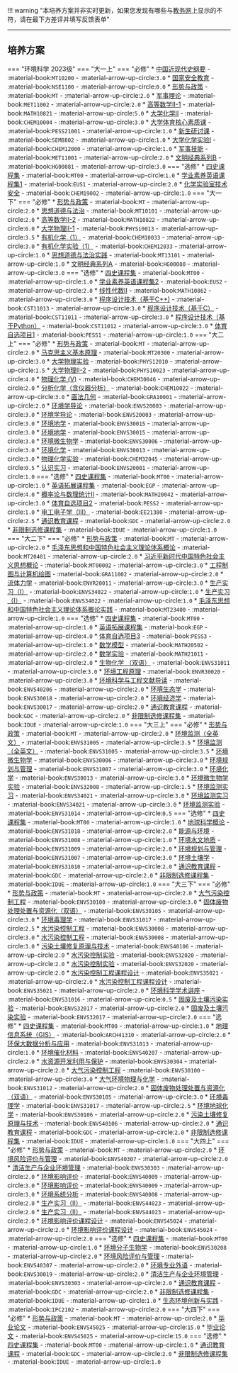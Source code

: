 !!! warning "本培养方案并非实时更新，如果您发现有哪些与[教务网](https://my.cqu.edu.cn)上显示的不符，请在最下方差评并填写反馈表单"

---

## 培养方案

=== "环境科学 2023级"
    === "大一上"
        === "必修"
            * [中国近现代史纲要](../../../course/中国近现代史纲要.md) - :material-book:`MT10200` - :material-arrow-up-circle:`3.0`
            * [国家安全教育](../../../course/国家安全教育.md) - :material-book:`NSE1100` - :material-arrow-up-circle:`0.0`
            * [形势与政策](../../../course/形势与政策.md) - :material-book:`MT` - :material-arrow-up-circle:`2.0`
            * [军事理论](../../../course/军事理论.md) - :material-book:`MET11002` - :material-arrow-up-circle:`2.0`
            * [高等数学II-1](../../../course/高等数学.md) - :material-book:`MATH10821` - :material-arrow-up-circle:`5.0`
            * [大学化学II](../../../course/大学化学.md) - :material-book:`CHEM10004` - :material-arrow-up-circle:`3.0`
            * [大学体育核心素质课](../../../course/大学体育核心素质课.md) - :material-book:`PESS21001` - :material-arrow-up-circle:`1.0`
            * [新生研讨课](../../../course/新生研讨课.md) - :material-book:`SEM8802` - :material-arrow-up-circle:`1.0`
            * [大学化学实验Ⅰ](../../../course/大学化学实验.md) - :material-book:`CHEM12000` - :material-arrow-up-circle:`1.0`
            * [军事技能](../../../course/军事技能.md) - :material-book:`MET11001` - :material-arrow-up-circle:`2.0`
            * [文明经典系列B](../../../course/文明经典系列.md) - :material-book:`HG00081` - :material-arrow-up-circle:`3.0`
        === "选修"
            * [四史课程集](../../../course/四史课程集.md) - :material-book:`MT00` - :material-arrow-up-circle:`1.0`
            * [学业素养英语课程集1](../../../course/学业素养英语课程集.md) - :material-book:`EUS1` - :material-arrow-up-circle:`2.0`
            * [化学实验室技术安全](../../../course/化学实验室技术安全.md) - :material-book:`CHEM19002` - :material-arrow-up-circle:`1.0`
    === "大一下"
        === "必修"
            * [形势与政策](../../../course/形势与政策.md) - :material-book:`MT` - :material-arrow-up-circle:`2.0`
            * [思想道德与法治](../../../course/思想道德与法治.md) - :material-book:`MT10101` - :material-arrow-up-circle:`2.0`
            * [高等数学II-2](../../../course/高等数学.md) - :material-book:`MATH10822` - :material-arrow-up-circle:`6.0`
            * [大学物理Ⅱ-1](../../../course/大学物理.md) - :material-book:`PHYS10013` - :material-arrow-up-circle:`3.5`
            * [有机化学（1）](../../../course/有机化学.md) - :material-book:`CHEM10033` - :material-arrow-up-circle:`3.0`
            * [有机化学实验（1）](../../../course/有机化学实验.md) - :material-book:`CHEM12033` - :material-arrow-up-circle:`1.0`
            * [思想道德与法治实践](../../../course/思想道德与法治实践.md) - :material-book:`MT13101` - :material-arrow-up-circle:`1.0`
            * [文明经典系列A](../../../course/文明经典系列.md) - :material-book:`HG00080` - :material-arrow-up-circle:`3.0`
        === "选修"
            * [四史课程集](../../../course/四史课程集.md) - :material-book:`MT00` - :material-arrow-up-circle:`1.0`
            * [学业素养英语课程集2](../../../course/学业素养英语课程集.md) - :material-book:`EUS2` - :material-arrow-up-circle:`2.0`
            * [线性代数II](../../../course/线性代数.md) - :material-book:`MATH10862` - :material-arrow-up-circle:`3.0`
            * [程序设计技术（基于C++)](../../../course/程序设计技术基于.md) - :material-book:`CST11013` - :material-arrow-up-circle:`3.0`
            * [程序设计技术（基于C）](../../../course/程序设计技术基于.md) - :material-book:`CST11011` - :material-arrow-up-circle:`3.0`
            * [程序设计技术（基于Python）](../../../course/程序设计技术基于.md) - :material-book:`CST11012` - :material-arrow-up-circle:`3.0`
            * [体育自选项目1](../../../course/体育自选项目.md) - :material-book:`PESS1` - :material-arrow-up-circle:`1.0`
    === "大二上"
        === "必修"
            * [形势与政策](../../../course/形势与政策.md) - :material-book:`MT` - :material-arrow-up-circle:`2.0`
            * [马克思主义基本原理](../../../course/马克思主义基本原理.md) - :material-book:`MT20300` - :material-arrow-up-circle:`3.0`
            * [大学物理实验](../../../course/大学物理实验.md) - :material-book:`PHYS12010` - :material-arrow-up-circle:`1.5`
            * [大学物理Ⅱ-2](../../../course/大学物理.md) - :material-book:`PHYS10023` - :material-arrow-up-circle:`4.0`
            * [物理化学 (Ⅴ)](../../../course/物理化学.md) - :material-book:`CHEM30046` - :material-arrow-up-circle:`2.0`
            * [分析化学（含仪器分析）](../../../course/分析化学含仪器分析.md) - :material-book:`CHEM10022` - :material-arrow-up-circle:`3.0`
            * [画法几何](../../../course/画法几何.md) - :material-book:`GRA10001` - :material-arrow-up-circle:`2.0`
            * [环境学导论](../../../course/环境学导论.md) - :material-book:`ENVS20003` - :material-arrow-up-circle:`3.0`
            * [环境学导论](../../../course/环境学导论.md) - :material-book:`ENVS20003` - :material-arrow-up-circle:`3.0`
            * [环境地学](../../../course/环境地学.md) - :material-book:`ENVS30015` - :material-arrow-up-circle:`3.0`
            * [环境地学](../../../course/环境地学.md) - :material-book:`ENVS30015` - :material-arrow-up-circle:`3.0`
            * [环境微生物学](../../../course/环境微生物学.md) - :material-book:`ENVS30006` - :material-arrow-up-circle:`3.0`
            * [环境化学](../../../course/环境化学.md) - :material-book:`ENVS30013` - :material-arrow-up-circle:`3.0`
            * [物理化学实验](../../../course/物理化学实验.md) - :material-book:`CHEM32045` - :material-arrow-up-circle:`0.5`
            * [认识实习](../../../course/认识实习.md) - :material-book:`ENVS20001` - :material-arrow-up-circle:`1.0`
        === "选修"
            * [四史课程集](../../../course/四史课程集.md) - :material-book:`MT00` - :material-arrow-up-circle:`1.0`
            * [英语拓展课程集](../../../course/英语拓展课程集.md) - :material-book:`EGP` - :material-arrow-up-circle:`4.0`
            * [概率论与数理统计Ⅱ](../../../course/概率论与数理统计.md) - :material-book:`MATH20042` - :material-arrow-up-circle:`3.0`
            * [体育自选项目2](../../../course/体育自选项目.md) - :material-book:`PESS2` - :material-arrow-up-circle:`1.0`
            * [电工电子学（Ⅲ）](../../../course/电工电子学.md) - :material-book:`EE21380` - :material-arrow-up-circle:`2.5`
            * [通识教育课程](../../../course/通识教育课程.md) - :material-book:`GDC` - :material-arrow-up-circle:`2.0`
            * [非限制选修课程集](../../../course/非限制选修课程集.md) - :material-book:`IDUE` - :material-arrow-up-circle:`1.0`
    === "大二下"
        === "必修"
            * [形势与政策](../../../course/形势与政策.md) - :material-book:`MT` - :material-arrow-up-circle:`2.0`
            * [毛泽东思想和中国特色社会主义理论体系概论](../../../course/毛泽东思想和中国特色社会主义理论体系概论.md) - :material-book:`MT20401` - :material-arrow-up-circle:`2.0`
            * [习近平新时代中国特色社会主义思想概论](../../../course/习近平新时代中国特色社会主义思想概论.md) - :material-book:`MT00002` - :material-arrow-up-circle:`3.0`
            * [工程制图与计算机绘图](../../../course/工程制图与计算机绘图.md) - :material-book:`GRA11002` - :material-arrow-up-circle:`2.0`
            * [流体力学](../../../course/流体力学.md) - :material-book:`ENVR20011` - :material-arrow-up-circle:`3.0`
            * [生产实习（Ⅰ）](../../../course/生产实习.md) - :material-book:`ENVS34022` - :material-arrow-up-circle:`1.0`
            * [生产实习（Ⅰ）](../../../course/生产实习.md) - :material-book:`ENVS34022` - :material-arrow-up-circle:`1.0`
            * [毛泽东思想和中国特色社会主义理论体系概论实践](../../../course/毛泽东思想和中国特色社会主义理论体系概论实践.md) - :material-book:`MT23400` - :material-arrow-up-circle:`1.0`
        === "选修"
            * [四史课程集](../../../course/四史课程集.md) - :material-book:`MT00` - :material-arrow-up-circle:`1.0`
            * [英语拓展课程集](../../../course/英语拓展课程集.md) - :material-book:`EGP` - :material-arrow-up-circle:`4.0`
            * [体育自选项目3](../../../course/体育自选项目.md) - :material-book:`PESS3` - :material-arrow-up-circle:`1.0`
            * [数学模型](../../../course/数学模型.md) - :material-book:`MATH20502` - :material-arrow-up-circle:`2.0`
            * [数学实验](../../../course/数学实验.md) - :material-book:`MATH21011` - :material-arrow-up-circle:`2.0`
            * [生物化学 （双语）](../../../course/生物化学双语.md) - :material-book:`ENVS31011` - :material-arrow-up-circle:`3.0`
            * [环境工程原理](../../../course/环境工程原理.md) - :material-book:`ENVR30020` - :material-arrow-up-circle:`3.0`
            * [环境科学与工程文献导读](../../../course/环境科学与工程文献导读.md) - :material-book:`ENVS40206` - :material-arrow-up-circle:`2.0`
            * [环境生态学](../../../course/环境生态学.md) - :material-book:`ENVS30018` - :material-arrow-up-circle:`2.0`
            * [环境经济学](../../../course/环境经济学.md) - :material-book:`ENVS30017` - :material-arrow-up-circle:`2.0`
            * [通识教育课程](../../../course/通识教育课程.md) - :material-book:`GDC` - :material-arrow-up-circle:`2.0`
            * [非限制选修课程集](../../../course/非限制选修课程集.md) - :material-book:`IDUE` - :material-arrow-up-circle:`1.0`
    === "大三上"
        === "必修"
            * [形势与政策](../../../course/形势与政策.md) - :material-book:`MT` - :material-arrow-up-circle:`2.0`
            * [环境监测（全英文）](../../../course/环境监测全英文.md) - :material-book:`ENVS31005` - :material-arrow-up-circle:`3.5`
            * [环境监测（全英文）](../../../course/环境监测全英文.md) - :material-book:`ENVS31005` - :material-arrow-up-circle:`3.5`
            * [环境微生物学](../../../course/环境微生物学.md) - :material-book:`ENVS30006` - :material-arrow-up-circle:`3.0`
            * [环境规划与管理](../../../course/环境规划与管理.md) - :material-book:`ENVS31007` - :material-arrow-up-circle:`3.0`
            * [环境化学](../../../course/环境化学.md) - :material-book:`ENVS30013` - :material-arrow-up-circle:`3.0`
            * [环境微生物学实验](../../../course/环境微生物学实验.md) - :material-book:`ENVS32008` - :material-arrow-up-circle:`1.5`
            * [环境监测实习](../../../course/环境监测实习.md) - :material-book:`ENVS34021` - :material-arrow-up-circle:`3.0`
            * [环境监测实习](../../../course/环境监测实习.md) - :material-book:`ENVS34021` - :material-arrow-up-circle:`3.0`
            * [环境监测实验](../../../course/环境监测实验.md) - :material-book:`ENVS31014` - :material-arrow-up-circle:`0.5`
        === "选修"
            * [四史课程集](../../../course/四史课程集.md) - :material-book:`MT00` - :material-arrow-up-circle:`1.0`
            * [地球科学概论](../../../course/地球科学概论.md) - :material-book:`ENVS31018` - :material-arrow-up-circle:`2.0`
            * [能源与环境](../../../course/能源与环境.md) - :material-book:`ENVS31008` - :material-arrow-up-circle:`1.0`
            * [环境水文地质](../../../course/环境水文地质.md) - :material-book:`ENVS31009` - :material-arrow-up-circle:`2.0`
            * [环境规划与管理](../../../course/环境规划与管理.md) - :material-book:`ENVS31007` - :material-arrow-up-circle:`3.0`
            * [环境土壤学](../../../course/环境土壤学.md) - :material-book:`ENVS31010` - :material-arrow-up-circle:`2.0`
            * [通识教育课程](../../../course/通识教育课程.md) - :material-book:`GDC` - :material-arrow-up-circle:`2.0`
            * [非限制选修课程集](../../../course/非限制选修课程集.md) - :material-book:`IDUE` - :material-arrow-up-circle:`1.0`
    === "大三下"
        === "必修"
            * [形势与政策](../../../course/形势与政策.md) - :material-book:`MT` - :material-arrow-up-circle:`2.0`
            * [大气污染控制工程](../../../course/大气污染控制工程.md) - :material-book:`ENVS30100` - :material-arrow-up-circle:`3.0`
            * [固体废物处理处置与资源化（双语）](../../../course/固体废物处理处置与资源化双语.md) - :material-book:`ENVS30105` - :material-arrow-up-circle:`3.0`
            * [环境毒理学](../../../course/环境毒理学.md) - :material-book:`ENVS31017` - :material-arrow-up-circle:`2.5`
            * [水污染控制工程](../../../course/水污染控制工程.md) - :material-book:`ENVS30008` - :material-arrow-up-circle:`3.0`
            * [水污染控制工程](../../../course/水污染控制工程.md) - :material-book:`ENVS30008` - :material-arrow-up-circle:`3.0`
            * [污染土壤修复原理与技术](../../../course/污染土壤修复原理与技术.md) - :material-book:`ENVS40106` - :material-arrow-up-circle:`2.0`
            * [水污染控制实验](../../../course/水污染控制实验.md) - :material-book:`ENVS32020` - :material-arrow-up-circle:`2.0`
            * [水污染控制实验](../../../course/水污染控制实验.md) - :material-book:`ENVS32020` - :material-arrow-up-circle:`2.0`
            * [水污染控制工程课程设计](../../../course/水污染控制工程课程设计.md) - :material-book:`ENVS35021` - :material-arrow-up-circle:`2.0`
            * [水污染控制工程课程设计](../../../course/水污染控制工程课程设计.md) - :material-book:`ENVS35021` - :material-arrow-up-circle:`2.0`
            * [环境科学学术讲座](../../../course/环境科学学术讲座.md) - :material-book:`ENVS31016` - :material-arrow-up-circle:`0.5`
            * [固废及土壤污染实验](../../../course/固废及土壤污染实验.md) - :material-book:`ENVS32017` - :material-arrow-up-circle:`2.0`
            * [固废及土壤污染实验](../../../course/固废及土壤污染实验.md) - :material-book:`ENVS32017` - :material-arrow-up-circle:`2.0`
        === "选修"
            * [四史课程集](../../../course/四史课程集.md) - :material-book:`MT00` - :material-arrow-up-circle:`1.0`
            * [地理信息系统（GIS）](../../../course/地理信息系统.md) - :material-book:`ARCH41310` - :material-arrow-up-circle:`2.0`
            * [环保大数据分析与应用](../../../course/环保大数据分析与应用.md) - :material-book:`ENVS31013` - :material-arrow-up-circle:`1.0`
            * [环境催化材料](../../../course/环境催化材料.md) - :material-book:`ENVS40207` - :material-arrow-up-circle:`2.0`
            * [水资源开发利用与保护](../../../course/水资源开发利用与保护.md) - :material-book:`ENVS30304` - :material-arrow-up-circle:`2.0`
            * [大气污染控制工程](../../../course/大气污染控制工程.md) - :material-book:`ENVS30100` - :material-arrow-up-circle:`3.0`
            * [大气环境物理与化学](../../../course/大气环境物理与化学.md) - :material-book:`ENVS31012` - :material-arrow-up-circle:`2.0`
            * [固体废物处理处置与资源化（双语）](../../../course/固体废物处理处置与资源化双语.md) - :material-book:`ENVS30105` - :material-arrow-up-circle:`3.0`
            * [环境毒理学](../../../course/环境毒理学.md) - :material-book:`ENVS31017` - :material-arrow-up-circle:`2.5`
            * [环境地球化学](../../../course/环境地球化学.md) - :material-book:`ENVS30106` - :material-arrow-up-circle:`2.0`
            * [污染土壤修复原理与技术](../../../course/污染土壤修复原理与技术.md) - :material-book:`ENVS40106` - :material-arrow-up-circle:`2.0`
            * [通识教育课程](../../../course/通识教育课程.md) - :material-book:`GDC` - :material-arrow-up-circle:`2.0`
            * [非限制选修课程集](../../../course/非限制选修课程集.md) - :material-book:`IDUE` - :material-arrow-up-circle:`1.0`
    === "大四上"
        === "必修"
            * [形势与政策](../../../course/形势与政策.md) - :material-book:`MT` - :material-arrow-up-circle:`2.0`
            * [环境风险评价与管理](../../../course/环境风险评价与管理.md) - :material-book:`ENVS40307` - :material-arrow-up-circle:`2.0`
            * [清洁生产与企业环境管理](../../../course/清洁生产与企业环境管理.md) - :material-book:`ENVS30303` - :material-arrow-up-circle:`2.0`
            * [环境影响评价](../../../course/环境影响评价.md) - :material-book:`ENVS40009` - :material-arrow-up-circle:`3.0`
            * [环境影响评价](../../../course/环境影响评价.md) - :material-book:`ENVS40009` - :material-arrow-up-circle:`3.0`
            * [环境系统分析](../../../course/环境系统分析.md) - :material-book:`ENVS40008` - :material-arrow-up-circle:`2.0`
            * [生产实习（Ⅱ）](../../../course/生产实习.md) - :material-book:`ENVS44023` - :material-arrow-up-circle:`2.0`
            * [生产实习（Ⅱ）](../../../course/生产实习.md) - :material-book:`ENVS44023` - :material-arrow-up-circle:`2.0`
            * [环境影响评价课程设计](../../../course/环境影响评价课程设计.md) - :material-book:`ENVS45024` - :material-arrow-up-circle:`2.0`
            * [环境影响评价课程设计](../../../course/环境影响评价课程设计.md) - :material-book:`ENVS45024` - :material-arrow-up-circle:`2.0`
        === "选修"
            * [四史课程集](../../../course/四史课程集.md) - :material-book:`MT00` - :material-arrow-up-circle:`1.0`
            * [环境分子生物学](../../../course/环境分子生物学.md) - :material-book:`ENVS30208` - :material-arrow-up-circle:`2.0`
            * [环境风险评价与管理](../../../course/环境风险评价与管理.md) - :material-book:`ENVS40307` - :material-arrow-up-circle:`2.0`
            * [环境专业外语](../../../course/环境专业外语.md) - :material-book:`ENVS30019` - :material-arrow-up-circle:`2.0`
            * [清洁生产与企业环境管理](../../../course/清洁生产与企业环境管理.md) - :material-book:`ENVS30303` - :material-arrow-up-circle:`2.0`
            * [通识教育课程](../../../course/通识教育课程.md) - :material-book:`GDC` - :material-arrow-up-circle:`2.0`
            * [非限制选修课程集](../../../course/非限制选修课程集.md) - :material-book:`IDUE` - :material-arrow-up-circle:`1.0`
            * [生态环境创新与实践](../../../course/生态环境创新与实践.md) - :material-book:`IPC2102` - :material-arrow-up-circle:`2.0`
    === "大四下"
        === "必修"
            * [形势与政策](../../../course/形势与政策.md) - :material-book:`MT` - :material-arrow-up-circle:`2.0`
            * [毕业论文](../../../course/毕业论文.md) - :material-book:`ENVS45025` - :material-arrow-up-circle:`15.0`
            * [毕业论文](../../../course/毕业论文.md) - :material-book:`ENVS45025` - :material-arrow-up-circle:`15.0`
        === "选修"
            * [四史课程集](../../../course/四史课程集.md) - :material-book:`MT00` - :material-arrow-up-circle:`1.0`
            * [通识教育课程](../../../course/通识教育课程.md) - :material-book:`GDC` - :material-arrow-up-circle:`2.0`
            * [非限制选修课程集](../../../course/非限制选修课程集.md) - :material-book:`IDUE` - :material-arrow-up-circle:`1.0`
